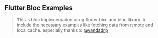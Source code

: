 ## Flutter Bloc Examples

> This is bloc implementation using flutter bloc and bloc library.
> It include the necessary examples like fetching data from remote and local cache.
> especially thanks to [@vandadnp](https://github.com/vandadnp)